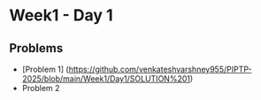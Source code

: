 # Week1 - Day 1

## Problems
  - [Problem 1] (https://github.com/venkateshvarshney955/PIPTP-2025/blob/main/Week1/Day1/SOLUTION%201)
- Problem 2
